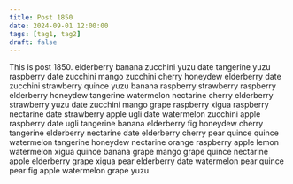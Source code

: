```yaml
---
title: Post 1850
date: 2024-09-01 12:00:00
tags: [tag1, tag2]
draft: false
---
```

This is post 1850.
elderberry
banana
zucchini
yuzu
date
tangerine
yuzu
raspberry
date
zucchini
mango
zucchini
cherry
honeydew
elderberry
date
zucchini
strawberry
quince
yuzu
banana
raspberry
strawberry
raspberry
elderberry
honeydew
tangerine
watermelon
nectarine
cherry
elderberry
strawberry
yuzu
date
zucchini
mango
grape
raspberry
xigua
raspberry
nectarine
date
strawberry
apple
ugli
date
watermelon
zucchini
apple
raspberry
date
ugli
tangerine
banana
elderberry
fig
honeydew
cherry
tangerine
elderberry
nectarine
date
elderberry
cherry
pear
quince
quince
watermelon
tangerine
honeydew
nectarine
orange
raspberry
apple
lemon
watermelon
xigua
quince
banana
grape
mango
grape
quince
nectarine
apple
elderberry
grape
xigua
pear
elderberry
date
watermelon
pear
quince
pear
fig
apple
watermelon
grape
yuzu

